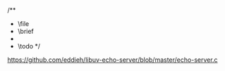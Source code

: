 /**
 * \file
 * \brief
 *
 * \todo
 */


https://github.com/eddieh/libuv-echo-server/blob/master/echo-server.c
